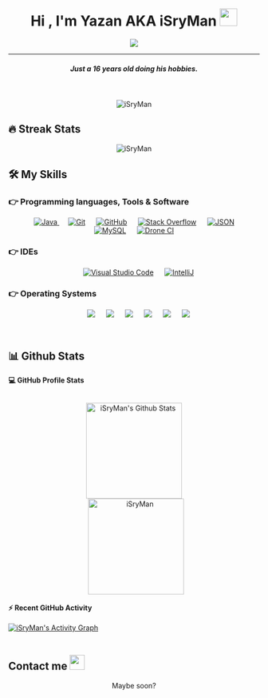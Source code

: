 
<h1 align="center">Hi , I'm Yazan AKA iSryMan <img src="https://media.giphy.com/media/hvRJCLFzcasrR4ia7z/giphy.gif" width="35"></h1>
<p align="center">
  <a href="https://github.com/DenverCoder1/readme-typing-svg"><img src="(https://readme-typing-svg.herokuapp.com?center=true&vCenter=true&lines=Minecraft+Java+Plugins+Developer;Java+Developer;Training+with+ID2R"></a>
</p>
<hr/>
<h5 align="center">Just a 16 years old doing his hobbies.</h4>
<br>
<p align="center"> 
	<img src="https://komarev.com/ghpvc/?username=iSryMan&label=Profile%20views&color=0e75b6&style=plastic" alt="iSryMan" /> 
</p>

## 🔥 Streak Stats
<p align="center"><img src="https://github-readme-streak-stats.herokuapp.com/?user=iSryMan&theme=algolia" alt="iSryMan" /></p>

## 🛠️ My Skills

### 👉 Programming languages, Tools & Software

<p align="center"> 
  &emsp;
  <a href="https://www.java.com" target="_blank"> 
    <img alt="Java" src="https://img.shields.io/badge/Java-%23007396.svg?style=plastic&logo=java&logoColor=white">
  </a>
  &emsp;
    <a href="#"><img alt="Git" src="https://img.shields.io/badge/Git%20-%23F05033.svg?style=plastic&logo=git&logoColor=white"></a>
  &emsp;
    <a href="#"><img alt="GitHub" src="https://img.shields.io/badge/GitHub-%23181717.svg?style=plastic&logo=github&logoColor=white"></a>
  &emsp;
    <a href="#"><img alt="Stack Overflow" src="https://img.shields.io/badge/-Stack%20Overflow-FE7A16?style=plastic&logo=stack-overflow&logoColor=white"></a>
  &emsp;
    <a href="#"><img alt="JSON" img src="https://img.shields.io/badge/JSON-%23000000.svg?style=plastic&logo=json&logoColor=white"></a>
  &emsp;
    <a href="#"><img alt="MySQL" src="https://img.shields.io/badge/MySQL-%235586A4.svg?style=plastic&logo=mysql&logoColor=white"></a>
  &emsp;
    <a href="#"><img alt="Drone CI" src="https://img.shields.io/badge/Drone%20CI-%235e5aff.svg?style=plastic&logo=drone&logoColor=white"></a>
</p>
  
 ### 👉 IDEs
 
<p align="center">
  &emsp;
    <a href="#"><img alt="Visual Studio Code" src="https://img.shields.io/badge/Visual%20Studio%20Code-0078d7.svg?style=plastic&logo=visual-studio-code&logoColor=white"></a>
  &emsp;
    <a href="#"><img alt="IntelliJ" src="https://img.shields.io/badge/IntelliJ%20IDEA-%23ffffff.svg?style=plastic&logo=intellij-idea&logoColor=black" /></a>
</p>

 ### 👉 Operating Systems
 
<p align="center">
  &emsp;
    <a href="#"><img src="https://img.shields.io/badge/Linux-FCC624?style=plastic&logo=linux&logoColor=black"></a>
  &emsp;
    <a href="#"><img src="https://img.shields.io/badge/Ubuntu-E95420?style=plastic&logo=ubuntu&logoColor=white"></a>
  &emsp;
    <a href="#"><img src="https://img.shields.io/badge/Windows-0078D6?style=plastic&logo=windows&logoColor=white"></a>
  &emsp;
    <a href="#"><img src="https://img.shields.io/badge/Kali%20Linux-%2348B9C7.svg?style=plastic&&logo=kali-linux&logoColor=white" /></a>
  &emsp;
    <a href="#"><img src="https://img.shields.io/badge/Arch%20Linux-%234c8df5.svg?style=plastic&&logo=arch-linux&logoColor=white" /></a> 
  &emsp;
    <a href="#"><img src="https://img.shields.io/badge/Debian-%234c8df5.svg?style=plastic&&logo=debian&logoColor=red" /></a> 

</p>

<br/>

## 📊 Github Stats



  <summary><b>💻 GitHub Profile Stats</b></summary>
  <br/>
  <p align="center">
    <a href="https://github.com/anuraghazra/github-readme-stats"><img alt="iSryMan's Github Stats" src="https://github-readme-stats.vercel.app/api?username=iSryMan&show_icons=true&count_private=true&theme=algolia" height="192px"/></a>
<br/>
  &nbsp;
	  <img src="https://github-readme-stats.vercel.app/api/top-langs?username=AkramLZ&langs_count=10&show_icons=true&locale=en&layout=compact&theme=algolia" alt="iSryMan" height="192px"/>
  <br/>
  </p>


  <summary><b>⚡ Recent GitHub Activity</b></summary>
  <br/>
   <a href="https://github.com/iSryMan"><img alt="iSryMan's Activity Graph" src="https://activity-graph.herokuapp.com/graph?username=iSryMan&custom_title=iSryMan's%20Contribution%20Graph&theme=react-dark" /></a>
  <br/>


<br/>

## Contact me <img src="https://media.giphy.com/media/iY8CRBdQXODJSCERIr/giphy.gif" width="30px">

<p align="center">
Maybe soon?
</p>
